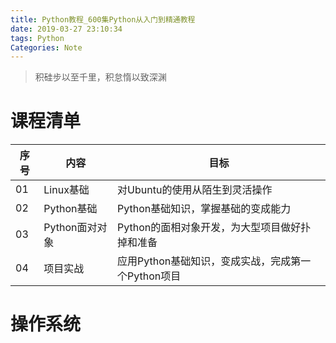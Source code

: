 ```yaml
---
title: Python教程_600集Python从入门到精通教程
date: 2019-03-27 23:10:34
tags: Python
Categories: Note
---
```




> 积硅步以至千里，积怠惰以致深渊



<!-- more -->



# 课程清单

| 序号 | 内容           | 目标                                               |
| ---- | -------------- | -------------------------------------------------- |
| 01   | Linux基础      | 对Ubuntu的使用从陌生到灵活操作                     |
| 02   | Python基础     | Python基础知识，掌握基础的变成能力                 |
| 03   | Python面对对象 | Python的面相对象开发，为大型项目做好扑掉和准备     |
| 04   | 项目实战       | 应用Python基础知识，变成实战，完成第一个Python项目 |



# 操作系统



